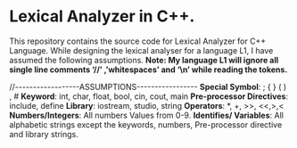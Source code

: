 # Lexical Analyzer in C++.
This repository contains the source code for Lexical Analyzer for C++ Language.
While designing the lexical analyser for a language L1, I have assumed the following assumptions.
**Note: My language L1 will ignore all single line comments ‘//’ ,’whitespaces’ and ‘\n’ while reading the tokens.**

//------------------ASSUMPTIONS-----------------
**Special Symbol**: ; { } ( ) , #
**Keyword**: int, char, float, bool, cin, cout, main
**Pre-processor Directives**: include, define
**Library**: iostream, studio, string
**Operators**: *, +, >>, <<,>,<
**Numbers/Integers**: All numbers Values from 0-9.
**Identifies/ Variables**: All alphabetic strings except the keywords, numbers, Pre-processor directive and library strings.
